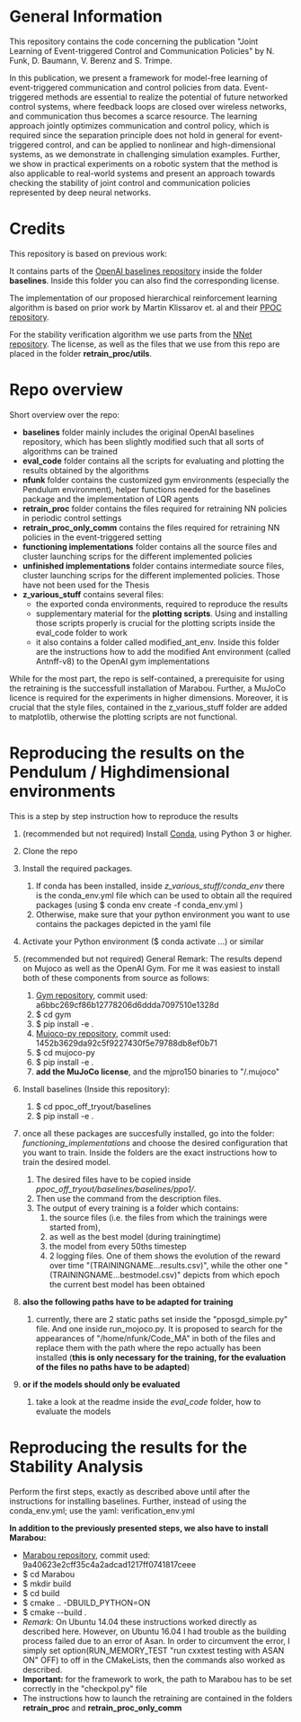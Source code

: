 # General Information

This repository contains the code concerning the publication "Joint Learning of Event-triggered Control and Communication Policies" by N. Funk, D. Baumann, V. Berenz and S. Trimpe. 

In this publication, we present a framework for model-free learning of event-triggered communication and control policies from data. Event-triggered methods are essential to realize the potential of future networked control systems, where feedback loops are closed over wireless networks, and communication thus becomes a scarce resource. The learning approach jointly optimizes communication and control policy, which is required since the separation principle does not hold in general for event-triggered control, and can be applied to nonlinear and high-dimensional systems, as we demonstrate in challenging simulation examples. Further, we show in practical experiments on a robotic system that the method is also applicable to real-world systems and present an approach towards checking the stability of joint control and communication policies represented by deep neural networks.

# Credits

This repository is based on previous work:

It contains parts of the [OpenAI baselines repository](https://github.com/openai/baselines) inside the folder **baselines**. Inside this folder you can also find the corresponding license.

The implementation of our proposed hierarchical reinforcement learning algorithm is based on prior work by Martin Klissarov et. al and their [PPOC repository](https://github.com/mklissa/PPOC).

For the stability verification algorithm we use parts from the [NNet repository](https://github.com/sisl/NNet). The license, as well as the files that we use from this repo are placed in the folder **retrain_proc/utils**.

# Repo overview

Short overview over the repo:
* **baselines** folder mainly includes the original OpenAI baselines repository, which has been slightly modified such that all sorts of algorithms can be trained
* **eval_code** folder contains all the scripts for evaluating and plotting the results obtained by the algorithms
* **nfunk** folder contains the customized gym environments (especially the Pendulum environment), helper functions needed for the baselines package and the implementation of LQR agents
* **retrain_proc** folder contains the files required for retraining NN policies in periodic control settings
* **retrain_proc_only_comm** contains the files required for retraining NN policies in the event-triggered setting
* **functioning implementations** folder contains all the source files and cluster launching scrips for the different implemented policies
* **unfinished implementations** folder contains intermediate source files, cluster launching scrips for the different implemented policies. Those have not been used for the Thesis
* **z_various_stuff** contains several files:
  * the exported conda environments, required to reproduce the results 
  * supplementary material for the **plotting scripts**. Using and installing those scripts properly is crucial for the plotting scripts inside the eval_code folder to work
  * it also contains a folder called modified_ant_env. Inside this folder are the instructions how to add the modified Ant environment (called Antnff-v8) to the OpenAI gym implementations

While for the most part, the repo is self-contained, a prerequisite for using the retraining is the successfull installation of Marabou. Further, a MuJoCo licence is required for the experiments in higher dimensions. Moreover, it is crucial that the style files, contained in the z_various_stuff folder are added to matplotlib, otherwise the plotting scripts are not functional.

# Reproducing the results on the Pendulum / Highdimensional environments

This is a step by step instruction how to reproduce the results

1. (recommended but not required) Install [Conda](https://docs.conda.io/projects/conda/en/latest/user-guide/install/), using Python 3 or higher. 

1. Clone the repo

1. Install the required packages.
   1. If conda has been installed, inside  *z_various_stuff/conda_env* there is the conda_env.yml file which can be used to obtain all the required packages (using $ conda env create -f conda_env.yml )
   1. Otherwise, make sure that your python environment you want to use contains the packages depicted in the yaml file

1. Activate your Python environment ($ conda activate ...) or similar

1. (recommended but not required) General Remark: The results depend on Mujoco as well as the OpenAI Gym. For me it was easiest to install both of these components from source as follows:
   1. [Gym repository](https://github.com/openai/gym), commit used: a6bbc269cf86b12778206d6ddda7097510e1328d
   1. $ cd gym
   1. $ pip install -e .
   1. [Mujoco-py repository](https://github.com/openai/mujoco-py), commit used: 1452b3629da92c5f9227430f5e79788db8ef0b71
   1. $ cd mujoco-py
   1. $ pip install -e .
   1. **add the MuJoCo license**, and the mjpro150 binaries to "/.mujoco"

1. Install baselines (Inside this repository):
   1. $ cd ppoc_off_tryout/baselines
   1. $ pip install -e .

1. once all these packages are succesfully installed, go into the folder: *functioning_implementations* and choose the desired configuration that you want to train. Inside the folders are the exact instructions how to train the desired model. 
   1. The desired files have to be copied inside *ppoc_off_tryout/baselines/baselines/ppo1/*. 
   1. Then use the command from the description files. 
   1. The output of every training is a folder which contains:
      1. the source files (i.e. the files from which the trainings were started from), 
      1. as well as the best model (during trainingtime) 
      1. the model from every 50ths timestep 
      1. 2 logging files. One of them shows the evolution of the reward over time "(TRAININGNAME...results.csv)", while the other one "(TRAININGNAME...bestmodel.csv)" depicts from which epoch the current best model has been obtained

1. **also the following paths have to be adapted for training**
   1. currently, there are 2 static paths set inside the "pposgd_simple.py" file. And one inside run_mojoco.py. It is proposed to search for the appearances of "/home/nfunk/Code_MA" in both of the files and replace them with the path where the repo actually has been installed (**this is only necessary for the training, for the evaluation of the files no paths have to be adapted**) 

1. **or if the models should only be evaluated**
   1. take a look at the readme inside the *eval_code* folder, how to evaluate the models


# Reproducing the results for the Stability Analysis

Perform the first steps, exactly as described above until after the instructions for installing baselines.
Further, instead of using the conda_env.yml; use the yaml: verification_env.yml

**In addition to the previously presented steps, we also have to install Marabou:**
* [Marabou repository](https://github.com/NeuralNetworkVerification/Marabou), commit used: 9a40623e2cff35c4a2adcad1217ff0741817ceee
* $ cd Marabou
* $ mkdir build
* $ cd build
* $ cmake .. -DBUILD_PYTHON=ON
* $ cmake --build .
* *Remark:* On Ubuntu 14.04 these instructions worked directly as described here. However, on Ubuntu 16.04 I had trouble as the building process failed due to an error of Asan. In order to circumvent the error, I simply set option(RUN_MEMORY_TEST "run cxxtest testing with ASAN ON" OFF) to off in the CMakeLists, then the commands also worked as described.
* **Important:** for the framework to work, the path to Marabou has to be set correctly in the "checkpol.py" file
* The instructions how to launch the retraining are contained in the folders **retrain_proc** and **retrain_proc_only_comm**
